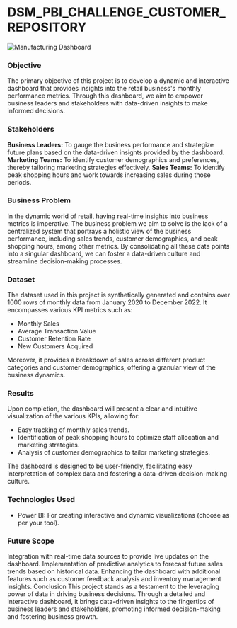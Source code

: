 # DSM_PBI_CHALLENGE_CUSTOMER_REPOSITORY
 
![Manufacturing Dashboard](manufacturing_Dashboard.png.png)
 
### **Objective**

The primary objective of this project is to develop a dynamic and interactive dashboard that provides insights into the retail business's monthly performance metrics. Through this dashboard, we aim to empower business leaders and stakeholders with data-driven insights to make informed decisions.

### **Stakeholders**

**Business Leaders:** To gauge the business performance and strategize future plans based on the data-driven insights provided by the dashboard.
**Marketing Teams:** To identify customer demographics and preferences, thereby tailoring marketing strategies effectively.
**Sales Teams:** To identify peak shopping hours and work towards increasing sales during those periods.

### **Business Problem**

In the dynamic world of retail, having real-time insights into business metrics is imperative. The business problem we aim to solve is the lack of a centralized system that portrays a holistic view of the business performance, including sales trends, customer demographics, and peak shopping hours, among other metrics. By consolidating all these data points into a singular dashboard, we can foster a data-driven culture and streamline decision-making processes.

### **Dataset**

The dataset used in this project is synthetically generated and contains over 1000 rows of monthly data from January 2020 to December 2022. It encompasses various KPI metrics such as:

- Monthly Sales
- Average Transaction Value
- Customer Retention Rate 
- New Customers Acquired

Moreover, it provides a breakdown of sales across different product categories and customer demographics, offering a granular view of the business dynamics.

### **Results**

Upon completion, the dashboard will present a clear and intuitive visualization of the various KPIs, allowing for:

- Easy tracking of monthly sales trends.
- Identification of peak shopping hours to optimize staff allocation and marketing strategies.
- Analysis of customer demographics to tailor marketing strategies.

The dashboard is designed to be user-friendly, facilitating easy interpretation of complex data and fostering a data-driven decision-making culture.

### **Technologies Used**

- Power BI: For creating interactive and dynamic visualizations (choose as per your tool).

### **Future Scope**

Integration with real-time data sources to provide live updates on the dashboard.
Implementation of predictive analytics to forecast future sales trends based on historical data.
Enhancing the dashboard with additional features such as customer feedback analysis and inventory management insights.
Conclusion
This project stands as a testament to the leveraging power of data in driving business decisions. Through a detailed and interactive dashboard, it brings data-driven insights to the fingertips of business leaders and stakeholders, promoting informed decision-making and fostering business growth.
